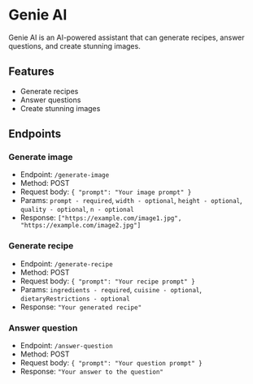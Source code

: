 # Genie AI

Genie AI is an AI-powered assistant that can generate recipes, answer questions, and create stunning images.

## Features

- Generate recipes
- Answer questions
- Create stunning images

## Endpoints

### Generate image    
- Endpoint: `/generate-image`    
- Method: POST    
- Request body: `{ "prompt": "Your image prompt" }`    
- Params: `prompt - required`, `width - optional`, `height - optional`, `quality - optional`, `n - optional`
- Response: `["https://example.com/image1.jpg", "https://example.com/image2.jpg"]`

### Generate recipe

- Endpoint: `/generate-recipe`
- Method: POST
- Request body: `{ "prompt": "Your recipe prompt" }`
- Params: `ingredients - required`, `cuisine - optional`, `dietaryRestrictions - optional`
- Response: `"Your generated recipe"`

### Answer question

- Endpoint: `/answer-question`
- Method: POST
- Request body: `{ "prompt": "Your question prompt" }`
- Response: `"Your answer to the question"`
